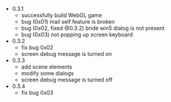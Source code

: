 - 0.3.1
    - successfully build WebGL game
    - bug (0x01) mail self feature is broken
    - bug (0x02, fixed @0.3.2) bride win5 dialog is not present
    - bug (0x03) not popping up screen keyboard
- 0.3.2
    - fix bug 0x02
    - screen debug message is turned on
- 0.3.3
    - add scene elements
    - modify some dialogs
    - screen debug message is turned off
- 0.3.4
    - fix bug 0x03